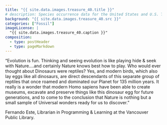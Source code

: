 ```yaml
---
title: "{{ site.data.images.treasure_40.title }}"
# description: Species occurrence data for the United States and U.S. Territories.
background: "{{ site.data.images.treasure_40.src }}"
categories: ["Fossil"]
imageLicense: |
  "{{ site.data.images.treasure_40.caption }}"
composition:
  - type: postHeader
  - type: pageMarkdown
---
```


“Evolution is fun. Thinking and seeing evolution is like playing hide & seek with Nature….and certainly Nature knows best how to play. Who would ever thought about Dinosaurs were reptiles? Yes, and modern birds, which also lay eggs like all dinosaurs, are direct descendants of this separate group of reptiles that once roamed and dominated our Planet for 135 million years. It really is a wonder that modern Homo sapiens have been able to create museums, excavate and preserve things like this dinosaur egg for future generations, and to come to the conclusion that Nature is nothing but a small sample of Universal wonders ready for us to discover.”

Fernando Este, Librarian in Programming & Learning at the Vancouver Public Library.
